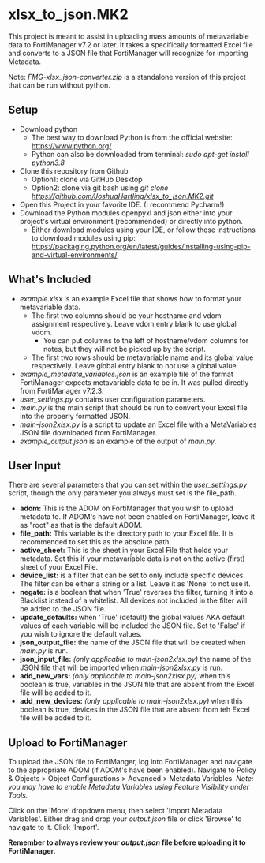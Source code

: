 # xlsx_to_json.MK2
This project is meant to assist in uploading mass amounts of metavariable data to FortiManager v7.2
or later.  It takes a specifically formatted Excel file and converts to a JSON file that FortiManager
will recognize for importing Metadata.

Note: *FMG-xlsx_json-converter.zip* is a standalone version of this project that can be run without python.


## Setup
* Download python
    * The best way to download Python is from the official website: https://www.python.org/
    * Python can also be downloaded from terminal: *sudo apt-get install python3.8*
* Clone this repository from Github
    * Option1: clone via GitHub Desktop
    * Option2: clone via git bash using *git clone https://github.com/JoshuaHartling/xlsx_to_json.MK2.git*
* Open this Project in your favorite IDE.  (I recommend Pycharm!)
* Download the Python modules openpyxl and json either into your project's
virtual environment (recommended) or directly into python.
    * Either download modules using your IDE, or follow these instructions to download modules using
    pip: https://packaging.python.org/en/latest/guides/installing-using-pip-and-virtual-environments/
    
## What's Included
* *example.xlsx* is an example Excel file that shows how to format your metavariable data.
    * The first two columns should be your hostname and vdom assignment respectively.  Leave vdom entry
    blank to use global vdom.
        * You can put columns to the left of hostname/vdom columns for notes, but they will not be picked up
        by the script.
    * The first two rows should be metavariable name and its global value respectively.  Leave global entry
    blank to not use a global value.
* *example_metadata_variables.json* is an example file of the format FortiManager expects metavariable
data to be in.  It was pulled directly from FortiManager v7.2.3.
* *user_settings.py* contains user configuration parameters.
* *main.py* is the main script that should be run to convert your Excel file into the 
properly formatted JSON.
* *main-json2xlsx.py* is a script to update an Excel file with a MetaVariables JSON file downloaded
from FortiManager.
* *example_output.json* is an example of the output of *main.py*.

## User Input
There are several parameters that you can set within the *user_settings.py* script,
though the only parameter you always must set is the file_path.
* **adom:** This is the ADOM on FortiManager that you wish to upload metadata to.  If ADOM's have
not been enabled on FortiManager, leave it as "root" as that is the default ADOM.  
* **file_path:** This variable is the directory path to your Excel file.  It is recommended
to set this as the absolute path.
* **active_sheet:** This is the sheet in your Excel File that holds your metadata.  Set this
if your metavariable data is not on the active (first) sheet of your Excel File.
* **device_list:** is a filter that can be set to only include specific devices.
The filter can be either a string or a list.  Leave it as 'None' to not use it.
* **negate:** is a boolean that when 'True' reverses the filter, turning it into a Blacklist
instead of a whitelist.  All devices not included in the filter will be added to the JSON file.
* **update_defaults:** when 'True' (default) the global values AKA default values of each variable
 will be included the JSON file.  Set to 'False' if you wish to ignore the default values.
* **json_output_file:** the name of the JSON file that will be created when *main.py*
is run.
* **json_input_file:** *(only applicable to main-json2xlsx.py)* the name of the JSON file
that will be imported when *main-json2xlsx.py* is run.
* **add_new_vars:** *(only applicable to main-json2xlsx.py)* when this boolean is true,
variables in the JSON file that are absent from the Excel file will be added to it.
* **add_new_devices:** *(only applicable to main-json2xlsx.py)* when this boolean is true,
devices in the JSON file that are absent from teh Excel file will be added to it.

## Upload to FortiManager
To upload the JSON file to FortiManger, log into FortiManager and navigate to the appropriate ADOM
(if ADOM's have been enabled).  Navigate to Policy & Objects > Object Configurations > Advanced >
Metadata Variables.  *Note: you may have to enable Metadata Variables using Feature Visibility
under Tools.*

Click on the 'More' dropdown menu, then select 'Import Metadata Variables'.  Either drag and drop
your *output.json* file or click 'Browse' to navigate to it.  Click 'Import'.

**Remember to always review your *output.json* file before uploading it to FortiManager.**
